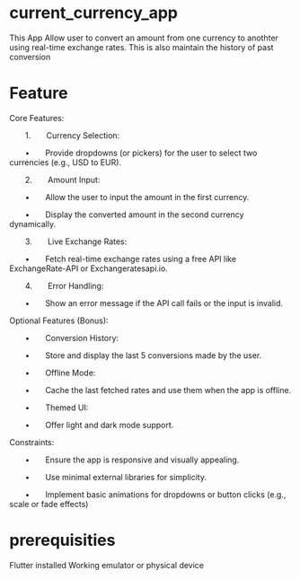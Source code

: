 # current_currency_app
This App Allow user to convert an amount from one currency to anothter using real-time exchange rates.
This is also maintain the  history  of past conversion 

# Feature 
Core Features: 

  1.  Currency Selection: 

  •  Provide dropdowns (or pickers) for the user to select two currencies (e.g., USD to EUR). 

  2.  Amount Input: 

  •  Allow the user to input the amount in the first currency. 

  •  Display the converted amount in the second currency dynamically. 

  3.  Live Exchange Rates: 

  •  Fetch real-time exchange rates using a free API like ExchangeRate-API or Exchangeratesapi.io. 

  4.  Error Handling: 

  •  Show an error message if the API call fails or the input is invalid. 

Optional Features (Bonus): 

  •  Conversion History: 

  •  Store and display the last 5 conversions made by the user. 

  •  Offline Mode: 

  •  Cache the last fetched rates and use them when the app is offline. 

  •  Themed UI: 

  •  Offer light and dark mode support. 

  

Constraints: 

  •  Ensure the app is responsive and visually appealing. 

  •  Use minimal external libraries for simplicity. 

  •  Implement basic animations for dropdowns or button clicks (e.g., scale or fade effects) 



# prerequisities
Flutter installed 
Working emulator or physical device 
